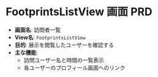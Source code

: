 # FootprintsListView 画面 PRD

- **画面名**: 訪問者一覧
- **View名**: `FootprintsListView`
- **目的**: 展示を閲覧したユーザーを確認する
- **主な機能**:
  - 訪問ユーザー名と時間の一覧表示
  - 各ユーザーのプロフィール画面へのリンク
